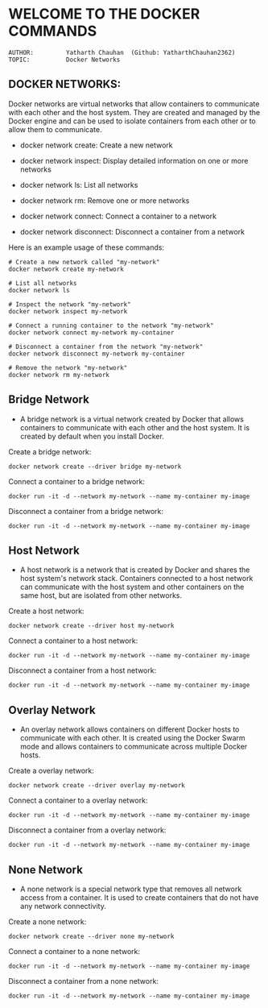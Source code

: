 # **WELCOME TO THE DOCKER COMMANDS**

    AUTHOR:         Yatharth Chauhan  (Github: YatharthChauhan2362)
    TOPIC:          Docker Networks

## DOCKER NETWORKS:

Docker networks are virtual networks that allow containers to communicate with each other and the host system.
They are created and managed by the Docker engine and can be used to isolate containers from each other or to allow them to communicate.

- docker network create: Create a new network

- docker network inspect: Display detailed information on one or more networks

- docker network ls: List all networks

- docker network rm: Remove one or more networks

- docker network connect: Connect a container to a network

- docker network disconnect: Disconnect a container from a network

Here is an example usage of these commands:

    # Create a new network called "my-network"
    docker network create my-network

    # List all networks
    docker network ls

    # Inspect the network "my-network"
    docker network inspect my-network

    # Connect a running container to the network "my-network"
    docker network connect my-network my-container

    # Disconnect a container from the network "my-network"
    docker network disconnect my-network my-container

    # Remove the network "my-network"
    docker network rm my-network

## Bridge Network

- A bridge network is a virtual network created by Docker that allows containers to communicate with each other and the host system. It is created by default when you install Docker.

Create a bridge network:

    docker network create --driver bridge my-network

Connect a container to a bridge network:

    docker run -it -d --network my-network --name my-container my-image

Disconnect a container from a bridge network:

    docker run -it -d --network my-network --name my-container my-image

## Host Network

- A host network is a network that is created by Docker and shares the host system's network stack. Containers connected to a host network can communicate with the host system and other containers on the same host, but are isolated from other networks.

Create a host network:

    docker network create --driver host my-network

Connect a container to a host network:

    docker run -it -d --network my-network --name my-container my-image

Disconnect a container from a host network:

    docker run -it -d --network my-network --name my-container my-image

## Overlay Network

- An overlay network allows containers on different Docker hosts to communicate with each other. It is created using the Docker Swarm mode and allows containers to communicate across multiple Docker hosts.

Create a overlay network:

    docker network create --driver overlay my-network

Connect a container to a overlay network:

    docker run -it -d --network my-network --name my-container my-image

Disconnect a container from a overlay network:

    docker run -it -d --network my-network --name my-container my-image

## None Network

- A none network is a special network type that removes all network access from a container. It is used to create containers that do not have any network connectivity.

Create a none network:

    docker network create --driver none my-network

Connect a container to a none network:

    docker run -it -d --network my-network --name my-container my-image

Disconnect a container from a none network:

    docker run -it -d --network my-network --name my-container my-image
